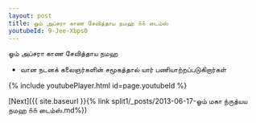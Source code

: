 ```yaml
---
layout: post
title: ஓம் அப்சரா காண சேவித்தாய நமஹ ௧௧ டைம்ஸ்
youtubeId: 9-Jee-Xbps0
---
```

 
 
 ஓம் அப்சரா காண சேவித்தாய நமஹ  
 
 -  வான நடனக் கலைஞர்களின் சமூகத்தால் யார் பணியாற்றப்படுகிறார்கள் 
 
  
 
  
 
 
 
 
 
 


{% include youtubePlayer.html id=page.youtubeId %}
 
[Next]({{ site.baseurl }}{% link  split1/_posts/2013-06-17-ஓம் மகா ந்ருத்யய நமஹ ௧௧ டைம்ஸ்.md%})
 
